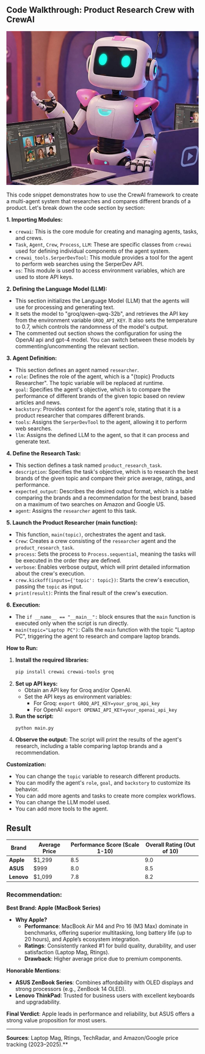 ## Code Walkthrough: Product Research Crew with CrewAI

![](img/Gemini_agent1.jpeg)

This code snippet demonstrates how to use the CrewAI framework to create a multi-agent system that researches and compares different brands of a product. Let's break down the code section by section:

**1. Importing Modules:**

* `crewai`: This is the core module for creating and managing agents, tasks, and crews.
* `Task`, `Agent`, `Crew`, `Process`, `LLM`: These are specific classes from `crewai` used for defining individual components of the agent system.
* `crewai_tools.SerperDevTool`: This module provides a tool for the agent to perform web searches using the SerperDev API.
* `os`: This module is used to access environment variables, which are used to store API keys.

**2. Defining the Language Model (LLM):**

* This section initializes the Language Model (LLM) that the agents will use for processing and generating text.
* It sets the model to "groq/qwen-qwq-32b", and retrieves the API key from the environment variable `GROQ_API_KEY`. It also sets the temperature to 0.7, which controls the randomness of the model's output.
* The commented out section shows the configuration for using the OpenAI api and gpt-4 model. You can switch between these models by commenting/uncommenting the relevant section.

**3. Agent Definition:**

* This section defines an agent named `researcher`.
* `role`: Defines the role of the agent, which is a "{topic} Products Researcher". The topic variable will be replaced at runtime.
* `goal`: Specifies the agent's objective, which is to compare the performance of different brands of the given topic based on review articles and news.
* `backstory`: Provides context for the agent's role, stating that it is a product researcher that compares different brands.
* `tools`: Assigns the `SerperDevTool` to the agent, allowing it to perform web searches.
* `llm`: Assigns the defined LLM to the agent, so that it can process and generate text.

**4. Define the Research Task:**

* This section defines a task named `product_research_task`.
* `description`: Specifies the task's objective, which is to research the best brands of the given topic and compare their price average, ratings, and performance.
* `expected_output`: Describes the desired output format, which is a table comparing the brands and a recommendation for the best brand, based on a maximum of two searches on Amazon and Google US.
* `agent`: Assigns the `researcher` agent to this task.

**5. Launch the Product Researcher (main function):**

* This function, `main(topic)`, orchestrates the agent and task.
* `Crew`: Creates a crew consisting of the `researcher` agent and the `product_research_task`.
* `process`: Sets the process to `Process.sequential`, meaning the tasks will be executed in the order they are defined.
* `verbose`: Enables verbose output, which will print detailed information about the crew's execution.
* `crew.kickoff(inputs={'topic': topic})`: Starts the crew's execution, passing the `topic` as input.
* `print(result)`: Prints the final result of the crew's execution.

**6. Execution:**

* The `if __name__ == "__main__":` block ensures that the `main` function is executed only when the script is run directly.
* `main(topic="Laptop PC")`: Calls the `main` function with the topic "Laptop PC", triggering the agent to research and compare laptop brands.

**How to Run:**

1.  **Install the required libraries:**
    ```bash
    pip install crewai crewai-tools groq
    ```
2.  **Set up API keys:**
    * Obtain an API key for Groq and/or OpenAI.
    * Set the API keys as environment variables:
        * For Groq: `export GROQ_API_KEY=your_groq_api_key`
        * For OpenAI: `export OPENAI_API_KEY=your_openai_api_key`
3.  **Run the script:**
    ```bash
    python main.py
    ```
4.  **Observe the output:** The script will print the results of the agent's research, including a table comparing laptop brands and a recommendation.

**Customization:**

* You can change the `topic` variable to research different products.
* You can modify the agent's `role`, `goal`, and `backstory` to customize its behavior.
* You can add more agents and tasks to create more complex workflows.
* You can change the LLM model used.
* You can add more tools to the agent.



## Result

| **Brand**       | **Average Price** | **Performance Score (Scale 1-10)** | **Overall Rating (Out of 10)** |
|-----------------|-------------------|------------------------------------|-------------------------------|
| **Apple**       | $1,299            | 8.5                                | 9.0                         |
| **ASUS**        | $999              | 8.0                                | 8.5                         |
| **Lenovo**      | $1,099            | 7.8                                | 8.2                         |

### Recommendation:
**Best Brand: Apple (MacBook Series)**
- **Why Apple?**
  - **Performance**: MacBook Air M4 and Pro 16 (M3 Max) dominate in benchmarks, offering superior multitasking, long battery life (up to 20 hours), and Apple’s ecosystem integration.
  - **Ratings**: Consistently ranked #1 for build quality, durability, and user satisfaction (Laptop Mag, Rtings).
  - **Drawback**: Higher average price due to premium components.

**Honorable Mentions**:
- **ASUS ZenBook Series**: Combines affordability with OLED displays and strong processors (e.g., ZenBook 14 OLED).
- **Lenovo ThinkPad**: Trusted for business users with excellent keyboards and upgradability.

**Final Verdict**: Apple leads in performance and reliability, but ASUS offers a strong value proposition for most users.

---
**Sources**: Laptop Mag, Rtings, TechRadar, and Amazon/Google price tracking (2023–2025).**
